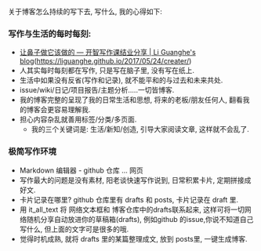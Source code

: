 
关于博客怎么持续的写下去, 写什么, 我的心得如下:

### 写作与生活的每时每刻: 
- [让鼻子做它该做的 — 开智写作课结业分享 | Li Guanghe's blog]()(https://liguanghe.github.io/2017/05/24/creater/)
- 人其实每时每刻都在写作, 只是写在脑子里, 没有写在纸上.
- 生活中如果没有反省(写作和记录), 就不能平和的与过去和未来共处.
- issue/wiki/日记/项目报告/主题分析.....一切皆博客. 
- 我的博客完整的呈现了我的日常生活和思想, 将来的老板/朋友任何人, 翻看我的博客会更容易理解我. 
- 担心内容杂乱就善用标签/分类/多页面. 
	- 我的三个关键词是: 生活/新知/创造, 引导大家阅读文章, 这样就不会乱了.   

### 极简写作环境
- Markdown 编辑器 - github 仓库 ... 网页
- 写作最大的问题是没有素材, 阳老谈快速写作说到, 日常积累卡片, 定期拼接成好文.
- 卡片记录在哪里? github 仓库里有 drafts 和 posts, 卡片记录在 draft 里.
-  用 it_all_text 将 网络文本框和 博客仓库中的drafts联系起来,  这样可将一切网络随机分享自动放进你的草稿箱(drafts), 例如github 的issue,你说不知道自己写什么, 但上面的文字可是很多的哦. 
- 觉得时机成熟, 就将 drafts 里的某篇整理成文, 放到 posts里, 一键生成博客.



